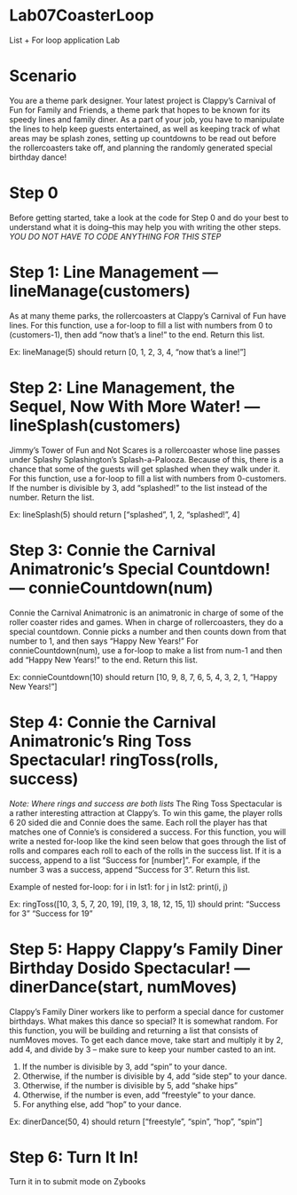 # Lab07CoasterLoop
List + For loop application Lab

# Scenario
You are a theme park designer. Your latest project is Clappy’s Carnival of Fun for Family and Friends, a theme park that hopes to be known for its speedy lines and family diner. As a part of your job, you have to manipulate the lines to help keep guests entertained, as well as keeping track of what areas may be splash zones, setting up countdowns to be read out before the rollercoasters take off, and planning the randomly generated special birthday dance!

# Step 0
Before getting started, take a look at the code for Step 0 and do your best to understand what it is doing–this may help you with writing the other steps. 
*YOU DO NOT HAVE TO CODE ANYTHING FOR THIS STEP*

# Step 1: Line Management — lineManage(customers)
As at many theme parks, the rollercoasters at Clappy’s Carnival of Fun have lines. For this function, use a for-loop to fill a list with numbers from 0 to (customers-1), then add “now that’s a line!” to the end. Return this list.

   Ex: lineManage(5) should return [0, 1, 2, 3, 4, “now that’s a line!”] 

# Step 2: Line Management, the Sequel, Now With More Water! — lineSplash(customers)
Jimmy’s Tower of Fun and Not Scares is a rollercoaster whose line passes under Splashy Splashington’s Splash-a-Palooza. Because of this, there is a chance that some of the guests will get splashed when they walk under it. For this function, use a for-loop to fill a list with numbers from 0-customers. If the number is divisible by 3, add “splashed!” to the list instead of the number. Return the list.

  Ex: lineSplash(5) should return [“splashed”, 1, 2, “splashed!”, 4]

# Step 3: Connie the Carnival Animatronic’s Special Countdown! — connieCountdown(num)
Connie the Carnival Animatronic is an animatronic in charge of some of the roller coaster rides and games. When in charge of rollercoasters, they do a special countdown. Connie picks a number and then counts down from that number to 1, and then says “Happy New Years!” For connieCountdown(num), use a for-loop to make a list from num-1 and then add “Happy New Years!” to the end. Return this list.

  Ex: connieCountdown(10) should return [10, 9, 8, 7, 6, 5, 4, 3, 2, 1, “Happy New Years!”]


# Step 4: Connie the Carnival Animatronic’s Ring Toss Spectacular! ringToss(rolls, success)
 *Note: Where rings and success are both lists*
The Ring Toss Spectacular is a rather interesting attraction at Clappy’s. To win this game, the player rolls 6 20 sided die and Connie does the same. Each roll the player has that matches one of Connie’s is considered a success. For this function, you will write a nested for-loop like the kind seen below that goes through the list of rolls and compares each roll to each of the rolls in the success list. If it is a success, append to a list “Success for [number]”. For example, if the number 3 was a success, append “Success for 3”. Return this list.


  Example of nested for-loop:
	  for i in lst1:
		  for j in lst2:
			  print(i, j)

  Ex: ringToss([10, 3, 5, 7, 20, 19], [19, 3, 18, 12, 15, 1]) should print:
  “Success for 3”
  “Success for 19”

# Step 5: Happy Clappy’s Family Diner Birthday Dosido Spectacular! — dinerDance(start, numMoves)
Clappy’s Family Diner workers like to perform a special dance for customer birthdays. What makes this dance so special? It is somewhat random. For this function, you will be building and returning a list that consists of numMoves moves. To get each dance move, take start and multiply it by 2, add 4, and divide by 3 – make sure to keep your number casted to an int. 

  1. If the number is divisible by 3, add “spin” to your dance. 
  2. Otherwise, if the number is divisible by 4, add “side step” to your dance. 
  3. Otherwise, if the number is divisible by 5, add “shake hips”
  4. Otherwise, if the number is even, add “freestyle” to your dance. 
  5. For anything else, add “hop” to your dance.


  Ex: dinerDance(50, 4) should return [“freestyle”, “spin”, “hop”, “spin”]
  
# Step 6: Turn It In!
  Turn it in to submit mode on Zybooks
